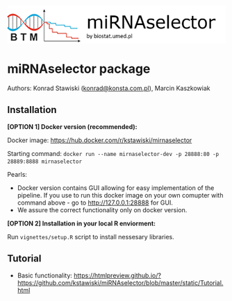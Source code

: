 ![](vignettes/logo.png)

# miRNAselector package

Authors: Konrad Stawiski (konrad@konsta.com.pl), Marcin Kaszkowiak

## Installation

**[OPTION 1] Docker version (recommended):**

Docker image: https://hub.docker.com/r/kstawiski/mirnaselector

Starting command: `docker run --name mirnaselector-dev -p 28888:80 -p 28889:8888 mirnaselector`

Pearls:

- Docker version contains GUI allowing for easy implementation of the pipeline. If you use to run this docker image on your own comupter with command above - go to http://127.0.0.1:28888 for GUI.
- We assure the correct functionality only on docker version.

**[OPTION 2] Installation in your local R enviorment:**

Run `vignettes/setup.R` script to install nessesary libraries.

## Tutorial

- Basic functionality: https://htmlpreview.github.io/?https://github.com/kstawiski/miRNAselector/blob/master/static/Tutorial.html
